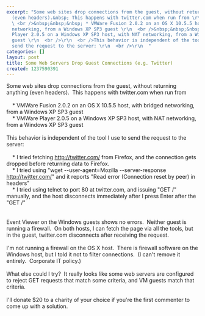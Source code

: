 ```yaml
---
excerpt: "Some web sites drop connections from the guest, without returning anything
  (even headers).&nbsp; This happens with twitter.com when run from \r\n  <br />\r\n
  \ <br />&nbsp;&nbsp;&nbsp; * VMWare Fusion 2.0.2 on an OS X 10.5.5 host, with bridged
  networking, from a Windows XP SP3 guest \r\n  <br />&nbsp;&nbsp;&nbsp; * VMWare
  Player 2.0.5 on a Windows XP SP3 host, with NAT networking, from a Windows XP SP3
  guest \r\n  <br />\r\n  <br />This behavior is independent of the tool I use to
  send the request to the server: \r\n  <br />\r\n  "
categories: []
layout: post
title: Some Web Servers Drop Guest Connections (e.g. Twitter)
created: 1237590391
---
```

Some web sites drop connections from the guest, without returning anything (even headers).&nbsp; This happens with twitter.com when run from 
  <br />
  <br />&nbsp;&nbsp;&nbsp; * VMWare Fusion 2.0.2 on an OS X 10.5.5 host, with bridged networking, from a Windows XP SP3 guest 
  <br />&nbsp;&nbsp;&nbsp; * VMWare Player 2.0.5 on a Windows XP SP3 host, with NAT networking, from a Windows XP SP3 guest 
  <br />
  <br />This behavior is independent of the tool I use to send the request to the server: 
  <br />
  <br />&nbsp;&nbsp;&nbsp; * I tried fetching http://twitter.com/ from Firefox, and the connection gets dropped before returning data to Firefox. 
  <br />&nbsp;&nbsp;&nbsp; * I tried using &quot;wget --user-agent=Mozilla --server-response http://twitter.com/&quot; and it reports &quot;Read error (Connection reset by peer) in headers&quot; 
  <br />&nbsp;&nbsp;&nbsp; * I tried using telnet to port 80 at twitter.com, and issuing &quot;GET /&quot; manually, and the host disconnects immediately after I press Enter after the &quot;GET /&quot; 
  <br />
  <br />
  <br />Event Viewer on the Windows guests shows no errors.&nbsp; Neither guest is running a firewall.&nbsp; On both hosts, I can fetch the page via all the tools, but in the guest, twitter.com disconnects after receiving the request. 
  <br />
  <br />I'm not running a firewall on the OS X host.&nbsp; There is firewall software on the Windows host, but I told it not to filter connections.&nbsp; (I can't remove it entirely.&nbsp; Corporate IT policy.) 
  <br />
  <br />What else could I try?&nbsp; It really looks like some web servers are configured to reject GET requests that match some criteria, and VM guests match that criteria. 
  <br />
  <br />I'll donate $20 to a charity of your choice if you're the first commenter to come up with a solution.
